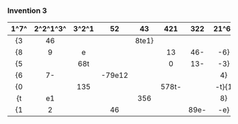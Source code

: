 ### Invention 3

| 1^7^ | 2^2^1^3^| 3^2^1 | 52     | 43    | 421   | 322  | 21^6^  | 321^2^ | 31^3^ | 2^3^1 | 41^3^ | 51^2^   | 61      | 7         |
|:----:|:-------:|:-----:|:------:|:-----:|:-----:|:----:|:------:|:------:|:-----:|:-----:|:-----:|:-------:|:-------:|:---------:|
| {3   | 46      |       |        | 8te1} |       |      |        | {0t    | 975-  | -5    | 3     |         | 2}      |           |
| {8   | 9       | e     |        |       | 13    | 46-  | -6}    | {754   | 2     | 0t    |       |         |         |       (9) |
| {5   |         | 68t   |        |       | 0     | 13-  | -3}    |        |       |       | {2    |         | 0e9754} |           |
| {6   | 7-      |       | -79e12 |       |       |      | 4}     |        |       |       |       |         |         | {3468te1} |
| {0   |         | 135   |        |       | 578t- |      | -t}{1  | 2      | 4     | 68    |       |  9      |         |       (e) |
| {t   | e1      |       |        | 356   |       |      | 8}     | {9     | t     |       | 0-    | -02457} |         |           |
| {1   | 2       |       | 46     |       |       | 89e- | -e}    |        | 0     | 13    | 578t- | -t}     |         |           |

